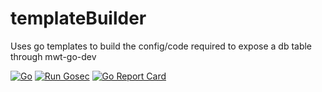 # templateBuilder
Uses go templates to build the config/code required to expose a db table through mwt-go-dev

[![Go](https://github.com/mt1976/mwt-goToolkit/actions/workflows/go.yml/badge.svg)](https://github.com/mt1976/mwt-goToolkit/actions/workflows/go.yml)
[![Run Gosec](https://github.com/mt1976/mwt-goToolkit/actions/workflows/gosec.yml/badge.svg)](https://github.com/mt1976/mwt-goToolkit/actions/workflows/gosec.yml)
[![Go Report Card](https://goreportcard.com/badge/github.com/mt1976/templateBuilder)](https://goreportcard.com/report/github.com/mt1976/templateBuilder)
